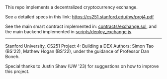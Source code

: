 This repo implements a decentralized cryptocurrency exchange.

See a detailed specs in this link: https://cs251.stanford.edu/hw/proj4.pdf

See the main smart contract implemented in: [contracts/exchange.sol](https://github.com/endeshen99/UniswapV1/blob/main/contracts/exchange.sol), and the main backend implemented in [scripts/deploy_exchange.js](https://github.com/endeshen99/UniswapV1/blob/main/web_app/exchange.js).

--------------------------------------------------------------------
Stanford University, CS251 Project 4: Building a DEX
Authors: Simon Tao (BS'22), Mathew Hogan (BS'22), under the guidance of Professor Dan Boneh.

Special thanks to Justin Shaw (UW '23) for suggestions on how to improve this project.   
